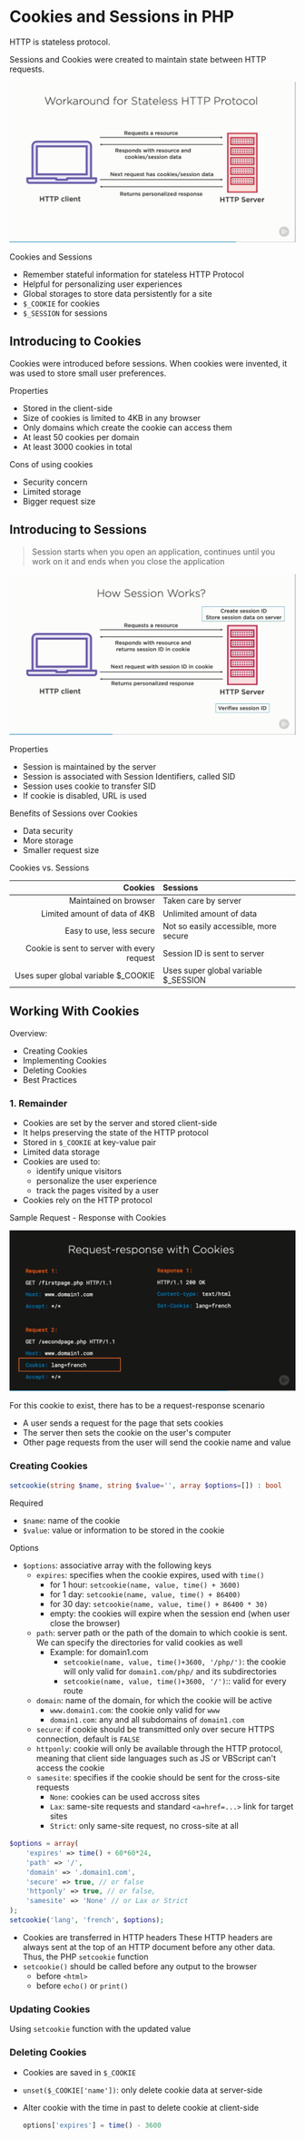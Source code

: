 # Cookies and Sessions in PHP

HTTP is stateless protocol.

Sessions and Cookies were created to maintain state between HTTP requests.

![Overview](overview.png)

Cookies and Sessions

- Remember stateful information for stateless HTTP Protocol
- Helpful for personalizing user experiences
- Global storages to store data persistently for a site
- `$_COOKIE` for cookies
- `$_SESSION` for sessions

## Introducing to Cookies

Cookies were introduced before sessions. When cookies were invented, it was used
to store small user preferences.

Properties

- Stored in the client-side
- Size of cookies is limited to 4KB in any browser
- Only domains which create the cookie can access them
- At least 50 cookies per domain
- At least 3000 cookies in total

Cons of using cookies

- Security concern
- Limited storage
- Bigger request size

## Introducing to Sessions

> Session starts when you open an application, continues until you work on it
> and ends when you close the application

![Session Overview](overviewsession.png)

Properties

- Session is maintained by the server
- Session is associated with Session Identifiers, called SID
- Session uses cookie to transfer SID
- If cookie is disabled, URL is used

Benefits of Sessions over Cookies

- Data security
- More storage
- Smaller request size

Cookies vs. Sessions

|                                     Cookies | Sessions                              |
| ------------------------------------------: | :------------------------------------ |
|                       Maintained on browser | Taken care by server                  |
|               Limited amount of data of 4KB | Unlimited amount of data              |
|                    Easy to use, less secure | Not so easily accessible, more secure |
| Cookie is sent to server with every request | Session ID is sent to server          |
|        Uses super global variable $\_COOKIE | Uses super global variable $\_SESSION |

## Working With Cookies

Overview:

- Creating Cookies
- Implementing Cookies
- Deleting Cookies
- Best Practices

### 1. Remainder

- Cookies are set by the server and stored client-side
- It helps preserving the state of the HTTP protocol
- Stored in `$_COOKIE` at key-value pair
- Limited data storage
- Cookies are used to:
  - identify unique visitors
  - personalize the user experience
  - track the pages visited by a user
- Cookies rely on the HTTP protocol

Sample Request - Response with Cookies

![Request Response with Cookie](req-res-with-cookie.png)

For this cookie to exist, there has to be a request-response scenario

- A user sends a request for the page that sets cookies
- The server then sets the cookie on the user's computer
- Other page requests from the user will send the cookie name and value

### Creating Cookies

```php
setcookie(string $name, string $value='', array $options=[]) : bool
```

Required

- `$name`: name of the cookie
- `$value`: value or information to be stored in the cookie

Options

- `$options`: associative array with the following keys
  - `expires`: specifies when the cookie expires, used with `time()`
    - for 1 hour: `setcookie(name, value, time() + 3600)`
    - for 1 day: `setcookie(name, value, time() + 86400)`
    - for 30 day: `setcookie(name, value, time() + 86400 * 30)`
    - empty: the cookies will expire when the session end (when user close the browser)
  - `path`: server path or the path of the domain to which cookie is sent.
    We can specify the directories for valid cookies as well
    - Example: for domain1.com
      - `setcookie(name, value, time()+3600, '/php/')`: the cookie will only valid for `domain1.com/php/` and its subdirectories
      - `setcookie(name, value, time()+3600, '/')`:: valid for every route
  - `domain`: name of the domain, for which the cookie will be active
    - `www.domain1.com`: the cookie only valid for `www`
    - `domain1.com`: any and all subdomains of `domain1.com`
  - `secure`: if cookie should be transmitted only over secure HTTPS connection, default is `FALSE`
  - `httponly`: cookie will only be available through the HTTP protocol, meaning that client side languages such as JS or VBScript can't access the cookie
  - `samesite`: specifies if the cookie should be sent for the cross-site requests
    - `None`: cookies can be used accross sites
    - `Lax`: same-site requests and standard `<a=href=...>` link for target sites
    - `Strict`: only same-site request, no cross-site at all

```php
$options = array(
    'expires' => time() + 60*60*24,
    'path' => '/',
    'domain' => '.domain1.com',
    'secure' => true, // or false
    'httponly' => true, // or false,
    'samesite' => 'None' // or Lax or Strict
);
setcookie('lang', 'french', $options);
```

- Cookies are transferred in HTTP headers
  These HTTP headers are always sent at the top of an HTTP document before any other data.
  Thus, the PHP `setcookie` function
- `setcookie()` should be called before any output to the browser
  - before `<html>`
  - before `echo()` or `print()`

### Updating Cookies

Using `setcookie` function with the updated value

### Deleting Cookies

- Cookies are saved in `$_COOKIE`
- `unset($_COOKIE['name'])`: only delete cookie data at server-side
- Alter cookie with the time in past to delete cookie at client-side

  ```php
  options['expires'] = time() - 3600
  ```
